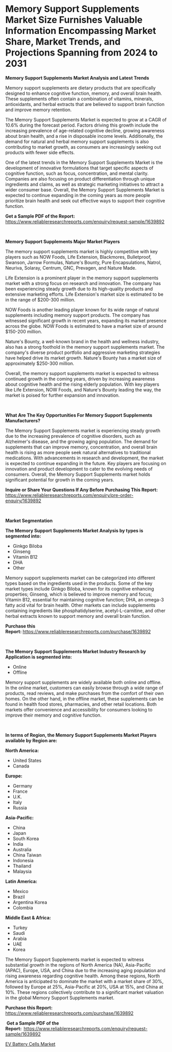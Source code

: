 <p><h1>Memory Support Supplements Market Size Furnishes Valuable Information Encompassing Market Share, Market Trends, and Projections Spanning from 2024 to 2031</h1></p><p><strong>Memory Support Supplements Market Analysis and Latest Trends</strong></p>
<p><p>Memory support supplements are dietary products that are specifically designed to enhance cognitive function, memory, and overall brain health. These supplements often contain a combination of vitamins, minerals, antioxidants, and herbal extracts that are believed to support brain function and improve memory retention.</p><p>The Memory Support Supplements Market is expected to grow at a CAGR of 10.6% during the forecast period. Factors driving this growth include the increasing prevalence of age-related cognitive decline, growing awareness about brain health, and a rise in disposable income levels. Additionally, the demand for natural and herbal memory support supplements is also contributing to market growth, as consumers are increasingly seeking out products with fewer side effects.</p><p>One of the latest trends in the Memory Support Supplements Market is the development of innovative formulations that target specific aspects of cognitive function, such as focus, concentration, and mental clarity. Companies are also focusing on product differentiation through unique ingredients and claims, as well as strategic marketing initiatives to attract a wider consumer base. Overall, the Memory Support Supplements Market is expected to continue expanding in the coming years as more people prioritize brain health and seek out effective ways to support their cognitive function.</p></p>
<p><strong>Get a Sample PDF of the Report:&nbsp;</strong> <a href="https://www.reliableresearchreports.com/enquiry/request-sample/1639892">https://www.reliableresearchreports.com/enquiry/request-sample/1639892</a></p>
<p>&nbsp;</p>
<p><strong>Memory Support Supplements Major Market Players</strong></p>
<p><p>The memory support supplements market is highly competitive with key players such as NOW Foods, Life Extension, Blackmores, Bulletproof, Swanson, Jarrow Formulas, Nature's Bounty, Pure Encapsulations, Natrol, Neuriva, Solaray, Centrum, GNC, Prevagen, and Nature Made.</p><p>Life Extension is a prominent player in the memory support supplements market with a strong focus on research and innovation. The company has been experiencing steady growth due to its high-quality products and extensive marketing efforts. Life Extension's market size is estimated to be in the range of $200-300 million.</p><p>NOW Foods is another leading player known for its wide range of natural supplements including memory support products. The company has witnessed significant growth in recent years, expanding its market presence across the globe. NOW Foods is estimated to have a market size of around $150-200 million.</p><p>Nature's Bounty, a well-known brand in the health and wellness industry, also has a strong foothold in the memory support supplements market. The company's diverse product portfolio and aggressive marketing strategies have helped drive its market growth. Nature's Bounty has a market size of approximately $250-300 million.</p><p>Overall, the memory support supplements market is expected to witness continued growth in the coming years, driven by increasing awareness about cognitive health and the rising elderly population. With key players like Life Extension, NOW Foods, and Nature's Bounty leading the way, the market is poised for further expansion and innovation.</p></p>
<p>&nbsp;</p>
<p><strong>What Are The Key Opportunities For Memory Support Supplements Manufacturers?</strong></p>
<p><p>The Memory Support Supplements market is experiencing steady growth due to the increasing prevalence of cognitive disorders, such as Alzheimer's disease, and the growing aging population. The demand for supplements that can improve memory, concentration, and overall brain health is rising as more people seek natural alternatives to traditional medications. With advancements in research and development, the market is expected to continue expanding in the future. Key players are focusing on innovation and product development to cater to the evolving needs of consumers. Overall, the Memory Support Supplements market holds significant potential for growth in the coming years.</p></p>
<p><strong>Inquire or Share Your Questions If Any Before Purchasing This Report:</strong> <a href="https://www.reliableresearchreports.com/enquiry/pre-order-enquiry/1639892">https://www.reliableresearchreports.com/enquiry/pre-order-enquiry/1639892</a></p>
<p>&nbsp;</p>
<p><strong>Market Segmentation</strong></p>
<p><strong>The Memory Support Supplements Market Analysis by types is segmented into:</strong></p>
<p><ul><li>Ginkgo Biloba</li><li>Ginseng</li><li>Vitamin B12</li><li>DHA</li><li>Other</li></ul></p>
<p><p>Memory support supplements market can be categorized into different types based on the ingredients used in the products. Some of the key market types include Ginkgo Biloba, known for its cognitive enhancing properties; Ginseng, which is believed to improve memory and focus; Vitamin B12, essential for maintaining cognitive function; DHA, an omega-3 fatty acid vital for brain health. Other markets can include supplements containing ingredients like phosphatidylserine, acetyl-L-carnitine, and other herbal extracts known to support memory and overall brain function.</p></p>
<p><strong>Purchase this Report:&nbsp;</strong><a href="https://www.reliableresearchreports.com/purchase/1639892">https://www.reliableresearchreports.com/purchase/1639892</a></p>
<p>&nbsp;</p>
<p><strong>The Memory Support Supplements Market Industry Research by Application is segmented into:</strong></p>
<p><ul><li>Online</li><li>Offline</li></ul></p>
<p><p>Memory support supplements are widely available both online and offline. In the online market, customers can easily browse through a wide range of products, read reviews, and make purchases from the comfort of their own homes. On the other hand, in the offline market, these supplements can be found in health food stores, pharmacies, and other retail locations. Both markets offer convenience and accessibility for consumers looking to improve their memory and cognitive function.</p></p>
<p>&nbsp;</p>
<p><strong>In terms of Region, the Memory Support Supplements Market Players available by Region are:</strong></p>
<p>
    <p> <strong> North America: </strong>
        <ul>
            <li>United States</li>
            <li>Canada</li>
        </ul>
        </p> 
    <p> <strong> Europe: </strong>
        <ul>
            <li>Germany</li>
            <li>France</li>
            <li>U.K.</li>
            <li>Italy</li>
            <li>Russia</li>
        </ul>
        </p> 
    <p> <strong> Asia-Pacific: </strong>
        <ul>
            <li>China</li>
            <li>Japan</li>
            <li>South Korea</li>
            <li>India</li>
            <li>Australia</li>
            <li>China Taiwan</li>
            <li>Indonesia</li>
            <li>Thailand</li>
            <li>Malaysia</li>
        </ul>
        </p> 
    <p> <strong> Latin America: </strong>
        <ul>
            <li>Mexico</li>
            <li>Brazil</li>
            <li>Argentina Korea</li>
            <li>Colombia</li>
        </ul>
        </p> 
    <p> <strong> Middle East & Africa: </strong>
        <ul>
            <li>Turkey</li>
            <li>Saudi</li>
            <li>Arabia</li>
            <li>UAE</li>
            <li>Korea</li>
        </ul>
    </p>
    </p>
<p><p>The Memory Support Supplements market is expected to witness substantial growth in the regions of North America (NA), Asia-Pacific (APAC), Europe, USA, and China due to the increasing aging population and rising awareness regarding cognitive health. Among these regions, North America is anticipated to dominate the market with a market share of 30%, followed by Europe at 25%, Asia-Pacific at 20%, USA at 15%, and China at 10%. These regions collectively contribute to a significant market valuation in the global Memory Support Supplements market.</p></p>
<p><strong>Purchase this Report: </strong><a href="https://www.reliableresearchreports.com/purchase/1639892">https://www.reliableresearchreports.com/purchase/1639892</a></p>
<p>&nbsp;<strong>Get a Sample PDF of the Report:&nbsp;&nbsp;</strong><a href="https://www.reliableresearchreports.com/enquiry/request-sample/1639892">https://www.reliableresearchreports.com/enquiry/request-sample/1639892</a></p>
<p><strong></strong></p>
<p><p><a href="https://copper-carbon-84f.notion.site/EV-Battery-Cells-Market-Provides-a-Comprehensive-Analysis-Including-a-Macro-Overview-of-the-Market-a-378706a77ad24d169fd3fe6b4cc4e7ad">EV Battery Cells Market</a></p></p>